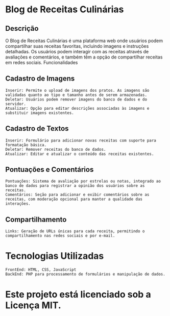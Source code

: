 # Blog de Receitas Culinárias
## Descrição

O Blog de Receitas Culinárias é uma plataforma web onde usuários podem compartilhar suas receitas favoritas, incluindo imagens e instruções detalhadas. Os usuários podem interagir com as receitas através de avaliações e comentários, e também têm a opção de compartilhar receitas em redes sociais.
Funcionalidades
## Cadastro de Imagens
    Inserir: Permite o upload de imagens dos pratos. As imagens são validadas quanto ao tipo e tamanho antes de serem armazenadas.
    Deletar: Usuários podem remover imagens do banco de dados e do servidor.
    Atualizar: Opção para editar descrições associadas às imagens e substituir imagens existentes.

## Cadastro de Textos
    Inserir: Formulário para adicionar novas receitas com suporte para formatação básica.
    Deletar: Remover receitas do banco de dados.
    Atualizar: Editar e atualizar o conteúdo das receitas existentes.

## Pontuações e Comentários
    Pontuações: Sistema de avaliação por estrelas ou notas, integrado ao banco de dados para registrar a opinião dos usuários sobre as receitas.
    Comentários: Seção para adicionar e exibir comentários sobre as receitas, com moderação opcional para manter a qualidade das interações.

## Compartilhamento
    Links: Geração de URLs únicas para cada receita, permitindo o compartilhamento nas redes sociais e por e-mail.

# Tecnologias Utilizadas
    FrontEnd: HTML, CSS, JavaScript
    BackEnd: PHP para processamento de formulários e manipulação de dados.

# Este projeto está licenciado sob a Licença MIT.
